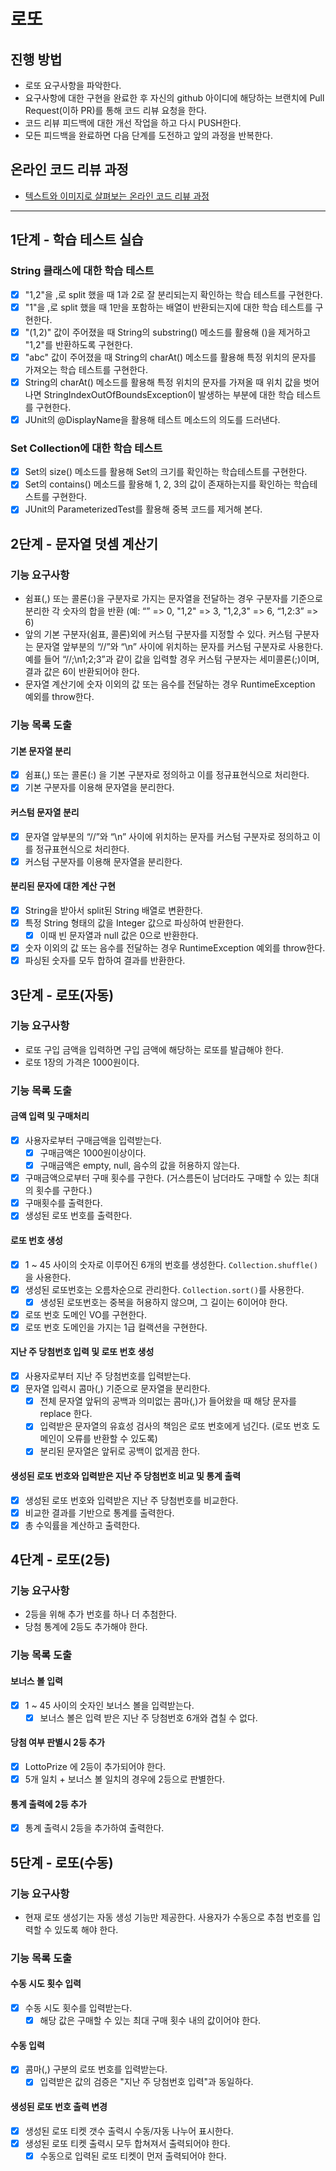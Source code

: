 # 로또
## 진행 방법
* 로또 요구사항을 파악한다.
* 요구사항에 대한 구현을 완료한 후 자신의 github 아이디에 해당하는 브랜치에 Pull Request(이하 PR)를 통해 코드 리뷰 요청을 한다.
* 코드 리뷰 피드백에 대한 개선 작업을 하고 다시 PUSH한다.
* 모든 피드백을 완료하면 다음 단계를 도전하고 앞의 과정을 반복한다.

## 온라인 코드 리뷰 과정
* [텍스트와 이미지로 살펴보는 온라인 코드 리뷰 과정](https://github.com/next-step/nextstep-docs/tree/master/codereview)

---

## 1단계 - 학습 테스트 실습
### String 클래스에 대한 학습 테스트
- [x] "1,2"을 ,로 split 했을 때 1과 2로 잘 분리되는지 확인하는 학습 테스트를 구현한다.
- [x] "1"을 ,로 split 했을 때 1만을 포함하는 배열이 반환되는지에 대한 학습 테스트를 구현한다.
- [x] "(1,2)" 값이 주어졌을 때 String의 substring() 메소드를 활용해 ()을 제거하고 "1,2"를 반환하도록 구현한다.
- [x] "abc" 값이 주어졌을 때 String의 charAt() 메소드를 활용해 특정 위치의 문자를 가져오는 학습 테스트를 구현한다.
- [x] String의 charAt() 메소드를 활용해 특정 위치의 문자를 가져올 때 위치 값을 벗어나면 StringIndexOutOfBoundsException이 발생하는 부분에 대한 학습 테스트를 구현한다.
- [x] JUnit의 @DisplayName을 활용해 테스트 메소드의 의도를 드러낸다.
### Set Collection에 대한 학습 테스트
- [x] Set의 size() 메소드를 활용해 Set의 크기를 확인하는 학습테스트를 구현한다.
- [x] Set의 contains() 메소드를 활용해 1, 2, 3의 값이 존재하는지를 확인하는 학습테스트를 구현한다.
- [x] JUnit의 ParameterizedTest를 활용해 중복 코드를 제거해 본다.

## 2단계 - 문자열 덧셈 계산기
### 기능 요구사항
- 쉼표(,) 또는 콜론(:)을 구분자로 가지는 문자열을 전달하는 경우 구분자를 기준으로 분리한 각 숫자의 합을 반환 (예: “” => 0, "1,2" => 3, "1,2,3" => 6, “1,2:3” => 6)
- 앞의 기본 구분자(쉼표, 콜론)외에 커스텀 구분자를 지정할 수 있다. 커스텀 구분자는 문자열 앞부분의 “//”와 “\n” 사이에 위치하는 문자를 커스텀 구분자로 사용한다. 예를 들어 “//;\n1;2;3”과 같이 값을 입력할 경우 커스텀 구분자는 세미콜론(;)이며, 결과 값은 6이 반환되어야 한다.
- 문자열 계산기에 숫자 이외의 값 또는 음수를 전달하는 경우 RuntimeException 예외를 throw한다.
### 기능 목록 도출
#### 기본 문자열 분리
- [x] 쉼표(,) 또는 콜론(:) 을 기본 구분자로 정의하고 이를 정규표현식으로 처리한다.
- [x] 기본 구분자를 이용해 문자열을 분리한다.
#### 커스텀 문자열 분리
- [x] 문자열 앞부분의 “//”와 “\n” 사이에 위치하는 문자를 커스텀 구분자로 정의하고 이를 정규표현식으로 처리한다.
- [x] 커스텀 구분자를 이용해 문자열을 분리한다.
#### 분리된 문자에 대한 계산 구현
- [x] String을 받아서 split된 String 배열로 변환한다.
- [x] 특정 String 형태의 값을 Integer 값으로 파싱하여 반환한다.
    - [x] 이때 빈 문자열과 null 값은 0으로 반환한다.
- [x] 숫자 이외의 값 또는 음수를 전달하는 경우 RuntimeException 예외를 throw한다.
- [x] 파싱된 숫자를 모두 합하여 결과를 반환한다.

## 3단계 - 로또(자동)
### 기능 요구사항
- 로또 구입 금액을 입력하면 구입 금액에 해당하는 로또를 발급해야 한다.
- 로또 1장의 가격은 1000원이다.
### 기능 목록 도출
#### 금액 입력 및 구매처리
- [x] 사용자로부터 구매금액을 입력받는다.
  - [x] 구매금액은 1000원이상이다.
  - [x] 구매금액은 empty, null, 음수의 값을 허용하지 않는다.
- [x] 구매금액으로부터 구매 횟수를 구한다. (거스름돈이 남더라도 구매할 수 있는 최대의 횟수를 구한다.)
- [x] 구매횟수를 출력한다.
- [x] 생성된 로또 번호를 출력한다.
#### 로또 번호 생성
- [x] 1 ~ 45 사이의 숫자로 이루어진 6개의 번호를 생성한다. `Collection.shuffle()`을 사용한다.
- [x] 생성된 로또번호는 오름차순으로 관리한다. `Collection.sort()`를 사용한다.
  - [x]  생성된 로또번호는 중복을 허용하지 않으며, 그 길이는 6이어야 한다.
- [x] 로또 번호 도메인 VO를 구현한다.
- [x] 로또 번호 도메인을 가지는 1급 컬랙션을 구현한다.
#### 지난 주 당첨번호 입력 및 로또 번호 생성
- [x] 사용자로부터 지난 주 당첨번호를 입력받는다.
- [x] 문자열 입력시 콤마(,) 기준으로 문자열을 분리한다.
  - [x] 전체 문자열 앞뒤의 공백과 의미없는 콤마(,)가 들어왔을 때 해당 문자를 replace 한다.
  - [x] 입력받은 문자열의 유효성 검사의 책임은 로또 번호에게 넘긴다. (로또 번호 도메인이 오류를 반환할 수 있도록)
  - [x] 분리된 문자열은 앞뒤로 공백이 없게끔 한다.
#### 생성된 로또 번호와 입력받은 지난 주 당첨번호 비교 및 통계 출력
- [x] 생성된 로또 번호와 입력받은 지난 주 당첨번호를 비교한다.
- [x] 비교한 결과를 기반으로 통계를 출력한다.
- [x] 총 수익률을 계산하고 출력한다.

## 4단계 - 로또(2등)
### 기능 요구사항
- 2등을 위해 추가 번호를 하나 더 추첨한다.
- 당첨 통계에 2등도 추가해야 한다.
### 기능 목록 도출
#### 보너스 볼 입력
- [x] 1 ~ 45 사이의 숫자인 보너스 볼을 입력받는다.
  - [x] 보너스 볼은 입력 받은 지난 주 당첨번호 6개와 겹칠 수 없다.
#### 당첨 여부 판별시 2등 추가
- [x] LottoPrize 에 2등이 추가되어야 한다.
- [x] 5개 일치 + 보너스 볼 일치의 경우에 2등으로 판별한다.
#### 통계 출력에 2등 추가
- [x] 통계 출력시 2등을 추가하여 출력한다.

## 5단계 - 로또(수동)
### 기능 요구사항
- 현재 로또 생성기는 자동 생성 기능만 제공한다. 사용자가 수동으로 추첨 번호를 입력할 수 있도록 해야 한다.
### 기능 목록 도출
#### 수동 시도 횟수 입력
- [x] 수동 시도 횟수를 입력받는다.
  - [x] 해당 값은 구매할 수 있는 최대 구매 횟수 내의 값이어야 한다.
#### 수동 입력
- [x] 콤마(,) 구분의 로또 번호를 입력받는다.
  - [x] 입력받은 값의 검증은 "지난 주 당첨번호 입력"과 동일하다.
#### 생성된 로또 번호 출력 변경
- [x] 생성된 로또 티켓 갯수 출력시 수동/자동 나누어 표시한다.
- [x] 생성된 로또 티켓 출력시 모두 합쳐져서 출력되어야 한다.
  - [x] 수동으로 입력된 로또 티켓이 먼저 출력되어야 한다.
